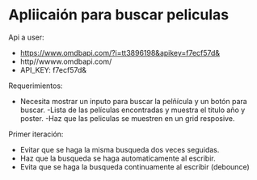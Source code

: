 # Apliicaión para buscar peliculas

Api a user:
- https://www.omdbapi.com/?i=tt3896198&apikey=f7ecf57d&
- http//wwww.omdbapi.com/
- API_KEY: f7ecf57d&

Requerimientos:
- Necesita mostrar un inputo para buscar la pelñícula y un botón para buscar.
-Lista de las películas encontradas y muestra el titulo año y poster.
-Haz que las peliculas se muestren en un grid resposive.

Primer iteración:
- Evitar que se haga la misma busqueda dos veces seguidas.
- Haz que la busqueda se haga automaticamente al escribir.
- Evita que se haga la busqueda continuamente al escribir (debounce)
